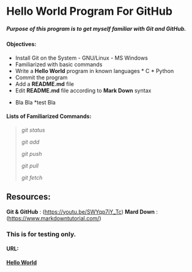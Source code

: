 # Hello World Program For GitHub


##### Purpose of this program is to get myself familiar with Git and GitHub.

#### Objectives:  
- Install Git on the System
          - GNU/Linux
          - MS Windows
- Familiarized with basic commands
- Write a **Hello World** program in known languages 
          * C
          * Python
- Commit the program
- Add a **README.md** file 
- Edit **README.md** file according to **Mark Down** syntax

* Bla Bla
 *test Bla



#### Lists of Familiarized Commands:

>_git status_
>
>_git add_
>
>_git push_
>
>_git pull_
>
>_git fetch_
 

## Resources:
**Git & GitHub** : (https://youtu.be/SWYqp7iY_Tc)
**Mard Down**    : (https://www.markdowntutorial.com/)


### This is for testing only.


#### URL:
[**Hello World**](https://github.com/mh1011/hello-world)